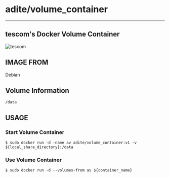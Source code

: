 # adite/volume_container
---
## tescom's Docker Volume Container 
![tescom](https://en.gravatar.com/userimage/96759029/aa4308f795041de37cc2fedf0d1071ca?size=128)

## IMAGE FROM
Debian

## Volume Information
```shell
/data
```

## USAGE
### Start Volume Container
```shell
$ sudo docker run -d -name av adite/volume_container:v1 -v ${local_share_directory}:/data
```

### Use Volume Container
```shell
$ sudo docker run -d --volumes-from av ${container_name}
```
